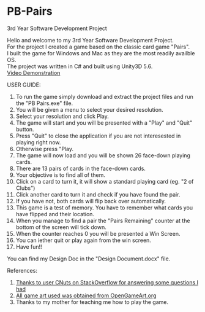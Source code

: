 # PB-Pairs  
3rd Year Software Development Project  

Hello and welcome to my 3rd Year Software Development Project.  
For the project I created a game based on the classic card game "Pairs".   
I built the game for Windows and Mac as they are the most readily availble OS.   
The project was written in C# and built using Unity3D 5.6.  
[Video Demonstration](https://www.youtube.com/watch?v=JYtymT9SzI4 "Video Demonstration")


USER GUIDE: 
1. To run the game simply download and extract the project files and run the "PB Pairs.exe" file.    
2. You will be given a menu to select your desired resolution.  
3. Select your resolution and click Play.   
4. The game will start and you will be presented with a "Play" and "Quit" button.  
5. Press "Quit" to close the application if you are not interesested in playing right now.  
6. Otherwise press "Play.  
7. The game will now load and you will be shown 26 face-down playing cards.  
8. There are 13 pairs of cards in the face-down cards.  
9. Your objective is to find all of them.   
10. Click on a card to turn it, it will show a standard playing card (eg. "2 of Clubs")  
11. Click another card to turn it and check if you have found the pair.   
12. If you have not, both cards will flip back over automatically.   
13. This game is a test of memory. You have to remember what cards you have flipped and their location.     
14. When you manage to find a pair the "Pairs Remaining" counter at the bottom of the screen will tick down.   
15. When the counter reaches 0 you will be presented a Win Screen.  
16. You can iether quit or play again from the win screen.  
17. Have fun!!  

You can find my Design Doc in the "Design Document.docx" file. 

References:
1. [Thanks to user CNuts on StackOverflow for answering some questions I had](http://stackoverflow.com/questions/43526749/unity-crashing-on-play-most-likely-infinite-while-loop-but-cannot-locate-issue)   
2. [All game art used was obtained from OpenGameArt.org](https://opengameart.org/content/boardgame-pack)    
3. Thanks to my mother for teaching me how to play the game.   
